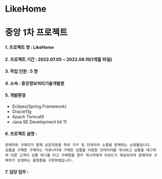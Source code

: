 # LikeHome
중앙 1차 프로젝트
================

#### 1. 프로젝트 명 : LikeHome

#### 2. 프로젝트 기간 : 2022.07.05 ~ 2022.08.19(1개월 15일)

#### 3. 작업 인원 : 5 명

#### 4. 소속 : 중앙정보처리기술개발원

#### 5. 개발환경
   - Eclipes(Spring Framework) 
   - Oracle11g 
   - Apach Tomcat9
   - Java SE Development kit 11

#### 6. 프로젝트 설명 : 
    판매자와 구매자가 함께 상호작용을 하여 가구 및 인테리어 소품을 판매하는 쇼핑몰입니다.
    상품을 구매한 구매자는 커뮤니티에 구매한 상품을 이용한 인테리어를 게시하고 상품을 태그하여 다른 고객이 상품 태그를 타고 구매했을 경우 게시자에게 리워드가 제공되어져 판매자와 구매자가 상생하는 플랫폼을 구현하였습니다.

#### 7. 담당 업무 : 
